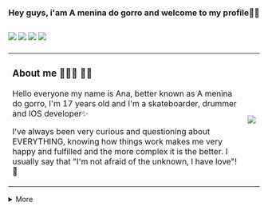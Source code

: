 ### Hey guys, i'am A menina do gorro and welcome to my profile🖖🏻

##
   
<div> 
  <a href="https://instagram.com/ameninadogorro" target="_blank"><img src="https://img.shields.io/badge/-Instagram-%23E4405F?style=for-the-badge&logo=instagram&logoColor=white" target="_blank"></a>
  <a href = "mailto:ameninadogorro@gmail.com"><img src="https://img.shields.io/badge/-Gmail-%23333?style=for-the-badge&logo=gmail&logoColor=white" target="_blank"></a>
  <a href="https://www.linkedin.com/in/ana-guimaraes-/" target="_blank"><img src="https://img.shields.io/badge/-LinkedIn-%230077B5?style=for-the-badge&logo=linkedin&logoColor=white" target="_blank"></a> 
   <a href="https://www.youtube.com/in/ameninadogorro-/" target="_blank"><img src="https://img.shields.io/badge/YouTube-FF0000?style=for-the-badge&logo=youtube&logoColor=white"></a> 
<div> 

###
<table border="0">
  <tr>
    <td>
    <h3> About me 👩🏼‍💻 🏳️‍🌈 </h3>
<p> Hello everyone my name is Ana, better known as A menina do gorro, I'm 17 years old and I'm a skateboarder, drummer and IOS developer✨</p> 
<p>I've always been very curious and questioning about EVERYTHING, knowing how things work makes me very happy and fulfilled and the more complex it is the better.
I usually say that "I'm not afraid of the unknown, I have love"!🤍</p>
    </td>
    <td>
    <img src="https://picrew.me/shareImg/secret/202208/94097_tXqRdT90.png"">
    </td>
  </tr>
</table>

<details>
  <summary> More </summary>
  <img src="https://github-readme-stats.vercel.app/api/top-langs/?username=ameninadogorro&layout=compact&bg_color=ffffff&text_color=4D71C1&title_color=456EBF">
</details>
<br/>
